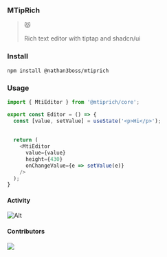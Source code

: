 ### MTipRich

> 😾 <p>Rich text editor with tiptap and shadcn/ui</p>

### Install

`npm install @nathan3boss/mtiprich`

### Usage

```ts
import { MtiEditor } from '@mtiprich/core';

export const Editor = () => {
  const [value, setValue] = useState('<p>Hi</p>');
  
    
  return (
    <MtiEditor
      value={value}
      height={430}
      onChangeValue={e => setValue(e)}
    /> 
  );
}
```

#### Activity

![Alt](https://repobeats.axiom.co/api/embed/7f8429a6231b2d8bc6b55abcb8245c075510243e.svg 'Repobeats analytics image')

#### Contributors

<a href = "https://github.com/nathan2slime/mtiprich/graphs/contributors">
  <img src = "https://contrib.rocks/image?repo=nathan2slime/mtiprich"/>
</a>
